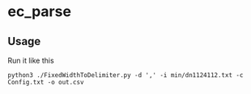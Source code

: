 # ec_parse

## Usage

Run it like this

`python3 ./FixedWidthToDelimiter.py -d ',' -i min/dn1124112.txt -c Config.txt -o out.csv`
